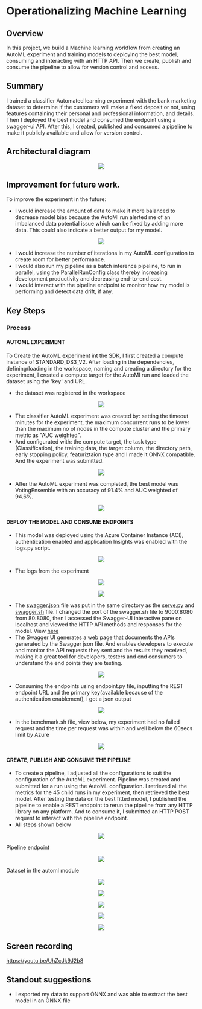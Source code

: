 # Operationalizing Machine Learning

## Overview
In this project, we build a Machine learning workflow from creating an AutoML experiment and training models to deploying the best model, consuming and interacting with an HTTP API. Then we create, publish and consume the pipeline to allow for version control and access.

## Summary
I trained a classifier Automated learning experiment with the bank marketing dataset to determine if the customers will make a fixed deposit or not, using features containing their personal and professional information, and details. Then I deployed the best model and consumed the endpoint using a swagger-ui API. 
After this, I created, published and consumed a pipeline to make it publicly available and allow for version control.

## Architectural diagram
<p align="center">
  <img src="https://github.com/Ayoyinka-Sofuwa/MLOps-Create-publish-and-consume-a-pipeline/blob/master/screenshots%20exp/architectural%20diagram.png">
</p>

## Improvement for future work.
To improve the experiment in the future:
* I would increase the amount of data to make it more balanced  to decrease model bias because the AutoMl run alerted me of an imbalanced data potential issue which can be fixed by adding more data. This could also indicate a better output for my model.

<p align="center">
  <img src="https://github.com/Ayoyinka-Sofuwa/MLOps-Create-publish-and-consume-a-pipeline/blob/master/screenshots%20exp/class%20imbalanced%20data.png">
</p>

* I would increase the number of iterations in my AutoML configuration to create room for better performance.
* I would also run my pipeline as a batch inference pipeline, to run in parallel, using the ParallelRunConfig class thereby increasing development productivity and decreasing end-to-end cost.
* I would interact with the pipeline endpoint to monitor how my model is performing and detect data drift, if any.

## Key Steps
### Process
#### AUTOML EXPERIMENT
To Create the AutoML experiment int the SDK, I first created a compute instance of STANDARD_DS3_V2.
After loading in the dependencies, defining/loading in the workspace, naming and creating a directory for the experiment, I created a compute target for the AutoMl run and loaded the dataset using the 'key' and URL.
* the dataset was registered in the workspace

<p align="center">
  <img src="https://github.com/Ayoyinka-Sofuwa/MLOps-Create-publish-and-consume-a-pipeline/blob/master/screenshots%20exp/automl%20experiment/registered%20dataset.png">
</p>

* The classifier AutoML experiment was created by: setting the timeout minutes for the experiment, the maximum concurrent runs to be lower than the maximum no of nodes in the compute cluster and the primary metric as "AUC weighted".
* And configurated with: the compute target, the task type (Classification), the training data, the target column, the directory path, early stopping policy, featuriztaion type and I made it ONNX compatible. And the experiment was submitted.

<p align="center">
  <img src="https://github.com/Ayoyinka-Sofuwa/MLOps-Create-publish-and-consume-a-pipeline/blob/master/screenshots%20exp/automl%20experiment/experiment%20complete.png">
</p>

* After the AutoML experiment was completed, the best model was VotingEnsemble with an accuracy of 91.4% and AUC weighted of 94.6%.

<p align="center">
  <img src="https://github.com/Ayoyinka-Sofuwa/MLOps-Create-publish-and-consume-a-pipeline/blob/master/screenshots%20exp/automl%20experiment/best%20model%20summary.png">
</p>

#### DEPLOY THE MODEL AND CONSUME ENDPOINTS

* This model was deployed using the Azure Container Instance (ACI), authentication enabled and application Insights was enabled with the logs.py script.

<p align="center">
  <img src="https://github.com/Ayoyinka-Sofuwa/MLOps-Create-publish-and-consume-a-pipeline/blob/master/screenshots%20exp/deploy%20best%20model/app%20insight%20enabled.png">
</p>

* The logs from the experiment

<p align="center">
  <img src="https://github.com/Ayoyinka-Sofuwa/MLOps-Create-publish-and-consume-a-pipeline/blob/master/screenshots%20exp/logs.py.png">
</p>
<p align="center">
  <img src="https://github.com/Ayoyinka-Sofuwa/MLOps-Create-publish-and-consume-a-pipeline/blob/master/screenshots%20exp/logs.py%202.png">
</p>

* The [swagger.json](https://github.com/Ayoyinka-Sofuwa/MLOps-Create-publish-and-consume-a-pipeline/blob/master/swagger/swagger.json) file was put in the same directory as the [serve.py](https://github.com/Ayoyinka-Sofuwa/MLOps-Create-publish-and-consume-a-pipeline/blob/master/swagger/serve.py) and [swagger.sh](https://github.com/Ayoyinka-Sofuwa/MLOps-Create-publish-and-consume-a-pipeline/blob/master/swagger/swagger.sh) file. I changed the port of the swagger.sh file to 9000:8080 from 80:8080, then I accessed the Swagger-UI interactive pane on localhost and viewed the HTTP API methods and responses for the model. View [here](https://github.com/Ayoyinka-Sofuwa/MLOps-Create-publish-and-consume-a-pipeline/tree/master/screenshots%20exp/swagger%20documentation)
* The Swagger UI generates a web page that documents the APIs generated by the Swagger json file. And enables developers to execute and monitor the API requests they sent and the results they received, making it a great tool for developers, testers and end consumers to understand the end points they are testing.

<p align="center">
  <img src="https://github.com/Ayoyinka-Sofuwa/MLOps-Create-publish-and-consume-a-pipeline/blob/master/screenshots%20exp/swagger%20documentation/swagger%201.png">
</p>

* Consuming the endpoints using endpoint.py file, inputting the REST endpoint URL and the primary key(available because of the authentication enablement), i got a json output
<p align="center">
  <img src="https://github.com/Ayoyinka-Sofuwa/MLOps-Create-publish-and-consume-a-pipeline/blob/master/screenshots%20exp/endpoints/endpoint%20with%20json%20output.png">
</p>

* In the benchmark.sh file, view below, my experiment had no failed request and the time per request was within and well below the 60secs limit by Azure

<p align="center">
  <img src="https://github.com/Ayoyinka-Sofuwa/MLOps-Create-publish-and-consume-a-pipeline/blob/master/screenshots%20exp/endpoints/apache%20benchmark%20output.png">
</p>

#### CREATE, PUBLISH AND CONSUME THE PIPELINE
* To create a pipeline, I adjusted all the configurations to suit the configuration of the AutoML experiment. Pipeline was created and submitted for a run using the AutoML configuration. I retrieved all the metrics for the 45 child runs in my experiment, then retrieved the best model. After testing the data on the best fitted model, I published the pipeline to enable a REST endpoint to rerun the pipeline from any HTTP library on any platform. And to consume it, I submitted an HTTP POST request to interact with the pipeline endpoint.
* All steps shown below

<p align="center">
  <img src="https://github.com/Ayoyinka-Sofuwa/MLOps-Create-publish-and-consume-a-pipeline/blob/master/screenshots%20exp/pipeline/pipeline%20created.png">
</p>

Pipeline endpoint
<p align="center">
  <img src="https://github.com/Ayoyinka-Sofuwa/MLOps-Create-publish-and-consume-a-pipeline/blob/master/screenshots%20exp/pipeline/pipeline%20endpoint.png">
</p>

Dataset in the automl module
<p align="center">
  <img src="https://github.com/Ayoyinka-Sofuwa/MLOps-Create-publish-and-consume-a-pipeline/blob/master/screenshots%20exp/pipeline/dataset%20with%20automl%20module.png">
</p>

<p align="center">
  <img src="https://github.com/Ayoyinka-Sofuwa/MLOps-Create-publish-and-consume-a-pipeline/blob/master/screenshots%20exp/pipeline/published%20pipeline%20overview%20showing%20active.png">
</p>

<p align="center">
  <img src="https://github.com/Ayoyinka-Sofuwa/MLOps-Create-publish-and-consume-a-pipeline/blob/master/screenshots%20exp/pipeline/run%20details%20complete.png">
</p>

<p align="center">
  <img src="https://github.com/Ayoyinka-Sofuwa/MLOps-Create-publish-and-consume-a-pipeline/blob/master/screenshots%20exp/pipeline/run%20details%20widgets.png">
</p>

<p align="center">
  <img src="https://github.com/Ayoyinka-Sofuwa/MLOps-Create-publish-and-consume-a-pipeline/blob/master/screenshots%20exp/pipeline/in%20ml%20studio%2C%20scheduled.png">
</p>

## Screen recording
https://youtu.be/UhZcJk9J2b8

## Standout suggestions
* I exported my data to support ONNX and was able to extract the best model in an ONNX file


